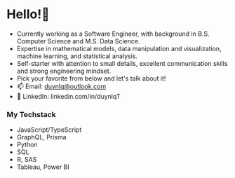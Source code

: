 # Hello!👋

- Currently working as a Software Engineer, with background in B.S. Computer Science and M.S. Data Science.
- Expertise in mathematical models, data manipulation and visualization, machine learning, and statistical analysis.
- Self-starter with attention to small details, excellent communication skills and strong engineering mindset.
- Pick your favorite from below and let's talk about it!
- 📫 Email: duynlq@outlook.com
- 💬 LinkedIn: linkedin.com/in/duynlqT

### My Techstack
- JavaScript/TypeScript
- GraphQL, Prisma
- Python 
- SQL
- R, SAS
- Tableau, Power BI

<!--### My Stats
[![Anurag's GitHub stats-Dark](https://github-readme-stats.vercel.app/api?username=duynlq&show_icons=true&theme=dark#gh-dark-mode-only)](https://github.com/anuraghazra/github-readme-stats#gh-dark-mode-only)
<!--
**duynlq/duynlq** is a ✨ _special_ ✨ repository because its `README.md` (this file) appears on your GitHub profile.

Here are some ideas to get you started:

- 🔭 I’m currently working on ...
- 🌱 I’m currently learning ...
- 👯 I’m looking to collaborate on ...
- 🤔 I’m looking for help with ...
- 💬 Ask me about ...
- 📫 How to reach me: ...
- 😄 Pronouns: ...
- ⚡ Fun fact: ...
-->

